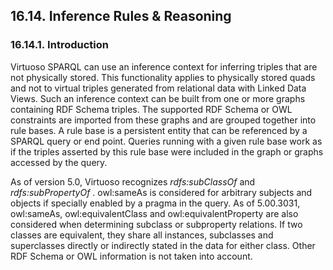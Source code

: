 <div id="rdfsparqlrule" class="section">

<div class="titlepage">

<div>

<div>

## 16.14. Inference Rules & Reasoning

</div>

</div>

</div>

<div id="rdfsparqlruleintro" class="section">

<div class="titlepage">

<div>

<div>

### 16.14.1. Introduction

</div>

</div>

</div>

Virtuoso SPARQL can use an inference context for inferring triples that
are not physically stored. This functionality applies to physically
stored quads and not to virtual triples generated from relational data
with Linked Data Views. Such an inference context can be built from one
or more graphs containing RDF Schema triples. The supported RDF Schema
or OWL constraints are imported from these graphs and are grouped
together into rule bases. A rule base is a persistent entity that can be
referenced by a SPARQL query or end point. Queries running with a given
rule base work as if the triples asserted by this rule base were
included in the graph or graphs accessed by the query.

As of version 5.0, Virtuoso recognizes
<span class="emphasis">*rdfs:subClassOf*</span> and
<span class="emphasis">*rdfs:subPropertyOf*</span> . owl:sameAs is
considered for arbitrary subjects and objects if specially enabled by a
pragma in the query. As of 5.00.3031, owl:sameAs, owl:equivalentClass
and owl:equivalentProperty are also considered when determining subclass
or subproperty relations. If two classes are equivalent, they share all
instances, subclasses and superclasses directly or indirectly stated in
the data for either class. Other RDF Schema or OWL information is not
taken into account.

</div>

</div>
